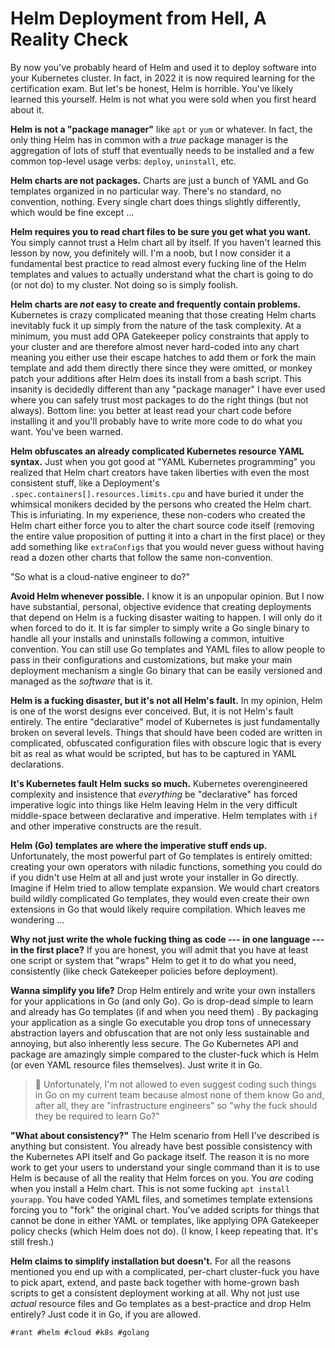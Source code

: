 # Helm Deployment from Hell, A Reality Check

By now you've probably heard of Helm and used it to deploy software into
your Kubernetes cluster. In fact, in 2022 it is now required learning
for the certification exam. But let's be honest, Helm is horrible.
You've likely learned this yourself. Helm is not what you were sold when
you first heard about it. 

**Helm is not a "package manager"** like `apt` or `yum` or whatever. In
fact, the only thing Helm has in common with a *true* package manager is
the aggregation of lots of stuff that eventually needs to be installed
and a few common top-level usage verbs: `deploy`, `uninstall`, etc.

**Helm charts are not packages.** Charts are just a bunch of YAML and Go
templates organized in no particular way. There's no standard, no
convention, nothing. Every single chart does things slightly differently,
which would be fine except ...

**Helm requires you to read chart files to be sure you get what you
want.** You simply cannot trust a Helm chart all by itself. If you
haven't learned this lesson by now, you definitely will. I'm a noob, but
I now consider it a fundamental best practice to read almost every
fucking line of the Helm templates and values to actually understand
what the chart is going to do (or not do) to my cluster. Not doing so is
simply foolish. 

**Helm charts are *not* easy to create and frequently contain
problems.** Kubernetes is crazy complicated meaning that those creating
Helm charts inevitably fuck it up simply from the nature of the task
complexity. At a minimum, you must add OPA Gatekeeper policy constraints
that apply to your cluster and are therefore almost never hard-coded
into any chart meaning you either use their escape hatches to add them
or fork the main template and add them directly there since they were
omitted, or monkey patch your additions after Helm does its install from
a bash script.  This insanity is decidedly different than any "package
manager" I have ever used where you can safely trust most packages to do
the right things (but not always). Bottom line: you better at least read
your chart code before installing it and you'll probably have to write
more code to do what you want. You've been warned.

**Helm obfuscates an already complicated Kubernetes resource YAML
syntax.** Just when you got good at "YAML Kubernetes programming" you
realized that Helm chart creators have taken liberties with even the
most consistent stuff, like a Deployment's
`.spec.containers[].resources.limits.cpu` and have buried it under the
whimsical monikers decided by the persons who created the Helm chart.
This is infuriating. In my experience, these non-coders who created the
Helm chart either force you to alter the chart source code itself
(removing the entire value proposition of putting it into a chart in the
first place) or they add something like `extraConfigs` that you would
never guess without having read a dozen other charts that follow the
same non-convention.

"So what is a cloud-native engineer to do?"

**Avoid Helm whenever possible.** I know it is an unpopular opinion. But
I now have substantial, personal, objective evidence that creating
deployments that depend on Helm is a fucking disaster waiting to happen.
I will only do it when forced to do it. It is far simpler to simply
write a Go single binary to handle all your installs and uninstalls
following a common, intuitive convention. You can still use Go templates
and YAML files to allow people to pass in their configurations and
customizations, but make your main deployment mechanism a single Go
binary that can be easily versioned and managed as the *software* that
is it.

**Helm is a fucking disaster, but it's not all Helm's fault.** In my
opinion, Helm is one of the worst designs ever conceived. But, it is not
Helm's fault entirely. The entire "declarative" model of Kubernetes is
just fundamentally broken on several levels. Things that should have
been coded are written in complicated, obfuscated configuration files
with obscure logic that is every bit as real as what would be scripted,
but has to be captured in YAML declarations. 

**It's Kubernetes fault Helm sucks so much.** Kubernetes overengineered
complexity and insistence that *everything* be "declarative" has forced
imperative logic into things like Helm leaving Helm in the very
difficult middle-space between declarative and imperative. Helm
templates with `if` and other imperative constructs are the result.

**Helm (Go) templates are where the imperative stuff ends up.**
Unfortunately, the most powerful part of Go templates is entirely
omitted: creating your own operators with niladic functions, something
you could do if you didn't use Helm at all and just wrote your installer
in Go directly. Imagine if Helm tried to allow template expansion. We
would chart creators build wildly complicated Go templates, they would
even create their own extensions in Go that would likely require
compilation. Which leaves me wondering ...

**Why not just write the whole fucking thing as code --- in one language
--- in the first place?** If you are honest, you will admit that you
have at least one script or system that "wraps" Helm to get it to do
what you need, consistently (like check Gatekeeper policies before
deployment). 

**Wanna simplify you life?** Drop Helm entirely and write your own
installers for your applications in Go (and only Go). Go is drop-dead
simple to learn and already has Go templates (if and when you need them)
. By packaging your application as a single Go executable you drop tons
of unnecessary abstraction layers and obfuscation that are not only less
sustainable and annoying, but also inherently less secure. The Go
Kubernetes API and package are amazingly simple compared to the
cluster-fuck which is Helm (or even YAML resource files themselves).
Just write it in Go.

> 🤬
> Unfortunately, I'm not allowed to even suggest coding such things in
> Go on my current team because almost none of them know Go and, after
> all, they are "infrastructure engineers" so "why the fuck should they
> be required to learn Go?"

**"What about consistency?"** The Helm scenario from Hell I've described
is anything but consistent. You already have best possible consistency
with the Kubernetes API itself and Go package itself. The reason it is
no more work to get your users to understand your single command than it
is to use Helm is because of all the reality that Helm forces on you.
You *are* coding when you install a Helm chart. This is not some fucking
`apt install yourapp`. You have coded YAML files, and sometimes template
extensions forcing you to "fork" the original chart. You've added
scripts for things that cannot be done in either YAML or templates, like
applying OPA Gatekeeper policy checks (which Helm does not do). (I know,
I keep repeating that. It's still fresh.)

**Helm claims to simplify installation but doesn't.** For all the
reasons mentioned you end up with a complicated, per-chart cluster-fuck
you have to pick apart, extend, and paste back together with home-grown
bash scripts to get a consistent deployment working at all. Why not just
use *actual* resource files and Go templates as a best-practice and drop
Helm entirely? Just code it in Go, if you are allowed.

    #rant #helm #cloud #k8s #golang
